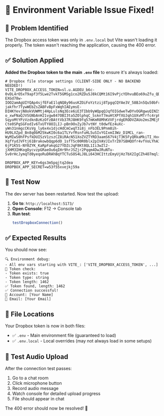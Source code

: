 # 🔧 Environment Variable Issue Fixed!

## 🚨 **Problem Identified**

The Dropbox access token was only in `.env.local` but Vite wasn't loading it properly. The token wasn't reaching the application, causing the 400 error.

## ✅ **Solution Applied**

**Added the Dropbox token to the main `.env` file** to ensure it's always loaded:

```env
# Dropbox file storage settings (CLIENT-SIDE ONLY - NO BACKEND NEEDED!)
VITE_DROPBOX_ACCESS_TOKEN=sl.u.AGDEU_b6c-0vDL4rO5xT9apf3f5Lwe2TvkT5GMSg1co2RZDu5J8kCQMt16I9vPjcYDhvuBEo69uZfu_QD6PeeT_cNvQzPK4kDwgrHW6xODVgT_bg-EXGd78w-IOO2amAgUIYQAp4sjfEFaE1lqNQ8y96usKZOiFoYztzij8TpgqCQYAe3V_58BJn5Qu50bFrLKkX6FGoCb76WtzM8zB9pR5TeILRkzZsN0svGhLTWByKWISgccUWgnCoXdBlSlPBc7ZSCJ6aU_Yh0HqeiG13Fu6BRYJcR-jakfhr7TywWEbZsZABFvBpFxWqhIAEymsE-DIHKYevjN8okVUWMtj4HpLulsNq3Ece6iE3TIbb9yWQpqQJqfOIGdweTwDYvOGRgwuQINISVre3CpVDtxt2Blmvlt9TeWV7JJ0AoHZUrM4H5ELCt7hVD3urfh4jh1IlOFEtiF82yT1JJCphb6PQ3VkvIka_djiHPW8KR4dFWa1kVTYgUs_e8e1WmvFrN2b7Ffk803VEvWtzOe85UpB4EEUJ9-o_xwFNaQJVSGNbAnH21vgw847OBI3ta5ZOlphqC_SsknT7muHtXPfXUJqh1UXvMTrfc4rpFuEd0OH1yP5I5H9Yp6i_VEn5A2ldtFolxeua_f7zfhRpRso3lQXizeWAG-SqyoMtYPzVzdknBzKzOfzBAttVb37RJ8HK9fq57mKmR8MhKVVFjrdgERODVZAUo2msZMEjNQ2KPi6LnCz4uORewxP17VgI6E1uVUejzMn2lClhpgJnaH21rkz4nCPchJTbHPKP8T2GXDKNMCnVwCe67SccogOw9hg6y-Cte0SPgSGFodIv6TxUTY8OILIJ-pBn9OvZyJb7vtNY_t0dwfEz4uXc-yWn31nmgcCKsVg_ly6x4x1djcHdCmCwqT3i8j_nFb3EL9Pnm8ih-HU9LXZpd_Bn8q0bM25kwKI0c6a1TLYvfRsnfuHL5uSIvYGIxmI3Wz_D1MCL_ran-WyMIwS0hFPsfkDUISzV1zszCZ8iRAcN51XoZVZTYRD3aamS67V4jT3K5FyQRkaMkiTI_HxcSnTYZKwVn-XqfYydJVFtj61BrakowbQqp6dO_1sfTSc00R0blx2pIVAVJIxTrZ07SBHQOfr4vfVoLYhA3YmrMeqB27oNpAo0LKrSdZhcOXx5yDfQDcdVCwoY8e4vFeqH7kyBZcZG4BMAahjTPL84qTbGQPrsLOJYmVVL2AA_nOXir_YMmGmzOBcntIdWeXBD5L0rg7-6jP1K5S-NY0ZYK_KaRpFakqG27YDZcJqF8Kt8QL1Ii3wZl2-jXHM3IHKogOycvzpGRaeOu6qIHr9hrJSZjr2Pqqm4DwJRuNTu-Sv0rHcJymqTd0yeqoRuDRAhBqYTCTuSOS4LJ8Li643HCIttzEmyUjHz7bX2IgCZh4O7mqli8K0z6ZWprbdnFw

DROPBOX_APP_KEY=6gs3m5pqjtq2dea
DROPBOX_APP_SECRET=w53f55xvejkj59a
```

## 🧪 **Test Now**

The dev server has been restarted. Now test the upload:

1. **Go to**: `http://localhost:5173/`
2. **Open Console**: F12 → Console tab
3. **Run test**:
   ```javascript
   testDropboxConnection()
   ```

## ✅ **Expected Results**

You should now see:
```
🔍 Environment debug:
- All env vars starting with VITE_: ['VITE_DROPBOX_ACCESS_TOKEN', ...]
🔑 Token check:
- Token exists: true
- Token type: string
- Token length: 1462
✅ Token found, length: 1462
✅ Connection successful!
👤 Account: [Your Name]
📧 Email: [Your Email]
```

## 📁 **File Locations**

Your Dropbox token is now in both files:
- ✅ `.env` - Main environment file (guaranteed to load)
- ✅ `.env.local` - Local overrides (may not always load in some setups)

## 🎤 **Test Audio Upload**

After the connection test passes:
1. Go to a chat room
2. Click microphone button
3. Record audio message
4. Watch console for detailed upload progress
5. File should appear in chat

The 400 error should now be resolved! 🎉